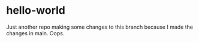 # hello-world
Just another repo
making some changes to this branch because I made the changes in main. Oops.
